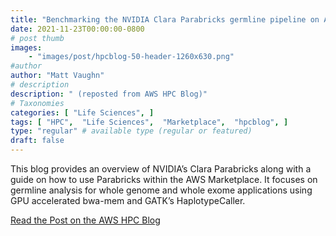 ```yaml
---
title: "Benchmarking the NVIDIA Clara Parabricks germline pipeline on AWS"
date: 2021-11-23T00:00:00-0800
# post thumb
images:
    - "images/post/hpcblog-50-header-1260x630.png"
#author
author: "Matt Vaughn"
# description
description: " (reposted from AWS HPC Blog)"
# Taxonomies
categories: [ "Life Sciences", ]
tags: [ "HPC",  "Life Sciences",  "Marketplace",  "hpcblog", ]
type: "regular" # available type (regular or featured)
draft: false
---
```


This blog provides an overview of NVIDIA’s Clara Parabricks along with a guide on how to use Parabricks within the AWS Marketplace. It focuses on germline analysis for whole genome and whole exome applications using GPU accelerated bwa-mem and GATK’s HaplotypeCaller.

<a href="https://aws.amazon.com/blogs/hpc/benchmarking-the-nvidia-clara-parabricks-germline-pipeline-on-aws/" class="btn btn-primary btn-lg active" role="button" aria-pressed="true" style="margin-top: 8px;">Read the Post on the AWS HPC Blog</a>